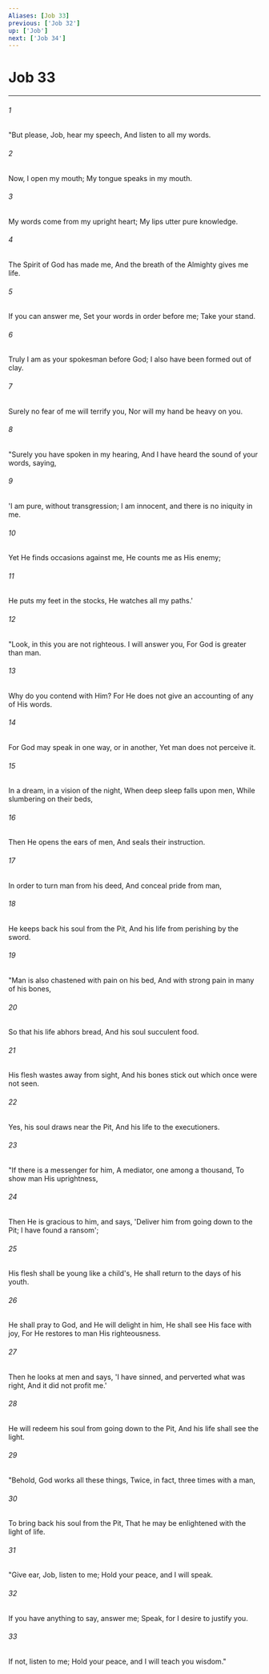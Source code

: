 ```yaml
---
Aliases: [Job 33]
previous: ['Job 32']
up: ['Job']
next: ['Job 34']
---
```

# Job 33

***


###### 1 
"But please, Job, hear my speech, And listen to all my words. 

###### 2 
Now, I open my mouth; My tongue speaks in my mouth. 

###### 3 
My words come from my upright heart; My lips utter pure knowledge. 

###### 4 
The Spirit of God has made me, And the breath of the Almighty gives me life. 

###### 5 
If you can answer me, Set your words in order before me; Take your stand. 

###### 6 
Truly I am as your spokesman before God; I also have been formed out of clay. 

###### 7 
Surely no fear of me will terrify you, Nor will my hand be heavy on you. 

###### 8 
"Surely you have spoken in my hearing, And I have heard the sound of your words, saying, 

###### 9 
'I am pure, without transgression; I am innocent, and there is no iniquity in me. 

###### 10 
Yet He finds occasions against me, He counts me as His enemy; 

###### 11 
He puts my feet in the stocks, He watches all my paths.' 

###### 12 
"Look, in this you are not righteous. I will answer you, For God is greater than man. 

###### 13 
Why do you contend with Him? For He does not give an accounting of any of His words. 

###### 14 
For God may speak in one way, or in another, Yet man does not perceive it. 

###### 15 
In a dream, in a vision of the night, When deep sleep falls upon men, While slumbering on their beds, 

###### 16 
Then He opens the ears of men, And seals their instruction. 

###### 17 
In order to turn man from his deed, And conceal pride from man, 

###### 18 
He keeps back his soul from the Pit, And his life from perishing by the sword. 

###### 19 
"Man is also chastened with pain on his bed, And with strong pain in many of his bones, 

###### 20 
So that his life abhors bread, And his soul succulent food. 

###### 21 
His flesh wastes away from sight, And his bones stick out which once were not seen. 

###### 22 
Yes, his soul draws near the Pit, And his life to the executioners. 

###### 23 
"If there is a messenger for him, A mediator, one among a thousand, To show man His uprightness, 

###### 24 
Then He is gracious to him, and says, 'Deliver him from going down to the Pit; I have found a ransom'; 

###### 25 
His flesh shall be young like a child's, He shall return to the days of his youth. 

###### 26 
He shall pray to God, and He will delight in him, He shall see His face with joy, For He restores to man His righteousness. 

###### 27 
Then he looks at men and says, 'I have sinned, and perverted what was right, And it did not profit me.' 

###### 28 
He will redeem his soul from going down to the Pit, And his life shall see the light. 

###### 29 
"Behold, God works all these things, Twice, in fact, three times with a man, 

###### 30 
To bring back his soul from the Pit, That he may be enlightened with the light of life. 

###### 31 
"Give ear, Job, listen to me; Hold your peace, and I will speak. 

###### 32 
If you have anything to say, answer me; Speak, for I desire to justify you. 

###### 33 
If not, listen to me; Hold your peace, and I will teach you wisdom."
